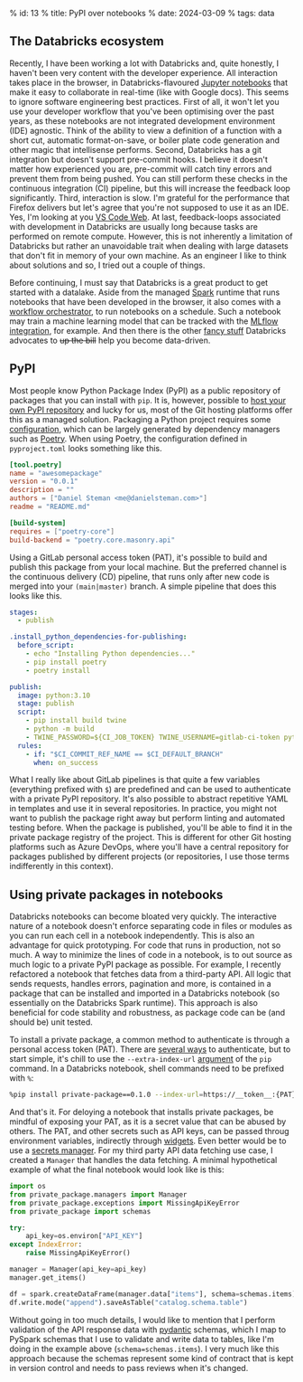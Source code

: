 % id: 13
% title: PyPI over notebooks
% date: 2024-03-09
% tags: data

## The Databricks ecosystem

Recently, I have been working a lot with Databricks and, quite honestly, I haven't been very content with the developer experience. All interaction takes place in the browser, in Databricks-flavoured [Jupyter notebooks](https://jupyter.org/) that make it easy to collaborate in real-time (like with Google docs). This seems to ignore software engineering best practices. First of all, it won't let you use your developer workflow that you've been optimising over the past years, as these notebooks are not integrated development environment (IDE) agnostic. Think of the ability to view a definition of a function with a short cut, automatic format-on-save, or boiler plate code generation and other magic that intellisense performs. Second, Databricks has a git integration but doesn't support pre-commit hooks. I believe it doesn't matter how experienced you are, pre-commit will catch tiny errors and prevent them from being pushed. You can still perform these checks in the continuous integration (CI) pipeline, but this will increase the feedback loop significantly. Third, interaction is slow. I'm grateful for the performance that Firefox delivers but let's agree that you're not supposed to use it as an IDE. Yes, I'm looking at you [VS Code Web](https://code.visualstudio.com/docs/editor/vscode-web). At last, feedback-loops associated with development in Databricks are usually long because tasks are performed on remote compute. However, this is not inherently a limitation of Databricks but rather an unavoidable trait when dealing with large datasets that don't fit in memory of your own machine. As an engineer I like to think about solutions and so, I tried out a couple of things.

Before continuing, I must say that Databricks is a great product to get started with a datalake. Aside from the managed [Spark](https://spark.apache.org/docs/latest/api/python/index.html) runtime that runs notebooks that have been developed in the browser, it also comes with a [workflow orchestrator](https://docs.databricks.com/en/workflows/index.html), to run notebooks on a schedule. Such a notebook may train a machine learning model that can be tracked with the [MLflow integration](https://mlflow.org/), for example. And then there is the other [fancy stuff](https://docs.databricks.com/en/getting-started/concepts.html) Databricks advocates to ~~up the bill~~ help you become data-driven.

## PyPI

Most people know Python Package Index (PyPI) as a public repository of packages that you can install with `pip`. It is, however, possible to [host your own PyPI repository](https://packaging.python.org/en/latest/guides/hosting-your-own-index/) and lucky for us, most of the Git hosting platforms offer this as a managed solution. Packaging a Python project requires some [configuration](https://packaging.python.org/en/latest/tutorials/packaging-projects/), which can be largely generated by dependency managers such as [Poetry](https://python-poetry.org/). When using Poetry, the configuration defined in `pyproject.toml` looks something like this.

```toml
[tool.poetry]
name = "awesomepackage"
version = "0.0.1"
description = ""
authors = ["Daniel Steman <me@danielsteman.com>"]
readme = "README.md"

[build-system]
requires = ["poetry-core"]
build-backend = "poetry.core.masonry.api"
```

Using a GitLab personal access token (PAT), it's possible to build and publish this package from your local machine. But the preferred channel is the continuous delivery (CD) pipeline, that runs only after new code is merged into your `(main|master)` branch. A simple pipeline that does this looks like this.

```yaml
stages:
  - publish

.install_python_dependencies-for-publishing:
  before_script:
    - echo "Installing Python dependencies..."
    - pip install poetry
    - poetry install

publish:
  image: python:3.10
  stage: publish
  script:
    - pip install build twine
    - python -m build
    - TWINE_PASSWORD=${CI_JOB_TOKEN} TWINE_USERNAME=gitlab-ci-token python -m twine upload --repository-url ${CI_API_V4_URL}/projects/${CI_PROJECT_ID}/packages/pypi dist/*
  rules:
    - if: "$CI_COMMIT_REF_NAME == $CI_DEFAULT_BRANCH"
      when: on_success
```

What I really like about GitLab pipelines is that quite a few variables (everything prefixed with `$`) are predefined and can be used to authenticate with a private PyPI repository. It's also possible to abstract repetitive YAML in templates and use it in several repositories. In practice, you might not want to publish the package right away but perform linting and automated testing before. When the package is published, you'll be able to find it in the private package registry of the project. This is different for other Git hosting platforms such as Azure DevOps, where you'll have a central repository for packages published by different projects (or repositories, I use those terms indifferently in this context).

## Using private packages in notebooks

Databricks notebooks can become bloated very quickly. The interactive nature of a notebook doesn't enforce separating code in files or modules as you can run each cell in a notebook independently. This is also an advantage for quick prototyping. For code that runs in production, not so much. A way to minimize the lines of code in a notebook, is to out source as much logic to a private PyPI package as possible. For example, I recently refactored a notebook that fetches data from a third-party API. All logic that sends requests, handles errors, pagination and more, is contained in a package that can be installed and imported in a Databricks notebook (so essentially on the Databricks Spark runtime). This approach is also beneficial for code stability and robustness, as package code can be (and should be) unit tested.

To install a private package, a common method to authenticate is through a personal access token (PAT). There are [several ways](https://pip.pypa.io/en/stable/topics/authentication/) to authenticate, but to start simple, it's chill to use the `--extra-index-url` [argument](https://pip.pypa.io/en/stable/cli/pip_install/) of the `pip` command. In a Databricks notebook, shell commands need to be prefixed with `%`:

```bash
%pip install private-package==0.1.0 --index-url=https://__token__:{PAT}@gitlab.com/api/v4/projects/{PROJECT_ID}/packages/pypi/simple
```

And that's it. For deloying a notebook that installs private packages, be mindful of exposing your PAT, as it is a secret value that can be abused by others. The PAT, and other secrets such as API keys, can be passed throug environment variables, indirectly through [widgets](https://docs.databricks.com/en/notebooks/widgets.html). Even better would be to use a [secrets manager](https://aws.amazon.com/secrets-manager/). For my third party API data fetching use case, I created a `Manager` that handles the data fetching. A minimal hypothetical example of what the final notebook would look like is this:

```py
import os
from private_package.managers import Manager
from private_package.exceptions import MissingApiKeyError
from private_package import schemas

try:
    api_key=os.environ["API_KEY"]
except IndexError:
    raise MissingApiKeyError()

manager = Manager(api_key=api_key)
manager.get_items()

df = spark.createDataFrame(manager.data["items"], schema=schemas.items)
df.write.mode("append").saveAsTable("catalog.schema.table")
```

Without going in too much details, I would like to mention that I perform validation of the API response data with [pydantic](https://docs.pydantic.dev/latest/) schemas, which I map to PySpark schemas that I use to validate and write data to tables, like I'm doing in the example above (`schema=schemas.items`). I very much like this approach because the schemas represent some kind of contract that is kept in version control and needs to pass reviews when it's changed.
